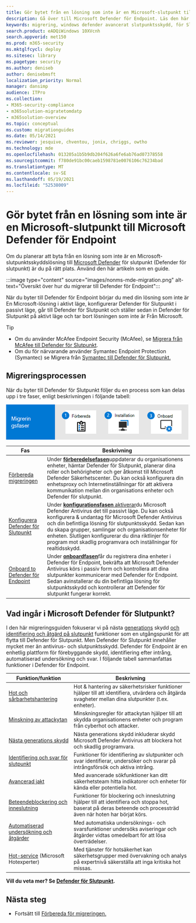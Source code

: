 ```yaml
---
title: Gör bytet från en lösning som inte är en Microsoft-slutpunkt till Microsoft Defender för Endpoint
description: Gå över till Microsoft Defender för Endpoint. Läs den här artikeln för en översikt.
keywords: migrering, windows defender avancerat slutpunktsskydd, för Slutpunkt, edr
search.product: eADQiWindows 10XVcnh
search.appverid: met150
ms.prod: m365-security
ms.mktglfcycl: deploy
ms.sitesec: library
ms.pagetype: security
ms.author: deniseb
author: denisebmsft
localization_priority: Normal
manager: dansimp
audience: ITPro
ms.collection:
- M365-security-compliance
- m365solution-migratetomdatp
- m365solution-overview
ms.topic: conceptual
ms.custom: migrationguides
ms.date: 05/14/2021
ms.reviewer: jesquive, chventou, jonix, chriggs, owtho
ms.technology: mde
ms.openlocfilehash: 013205a1b5b9db204f626a6fe6ab76ad07378558
ms.sourcegitcommit: f780de91bc00caeb1598781e0076106c76234bad
ms.translationtype: MT
ms.contentlocale: sv-SE
ms.lasthandoff: 05/19/2021
ms.locfileid: "52538009"
---
```

# <a name="make-the-switch-from-a-non-microsoft-endpoint-solution-to-microsoft-defender-for-endpoint"></a>Gör bytet från en lösning som inte är en Microsoft-slutpunkt till Microsoft Defender för Endpoint

Om du planerar att byta från en lösning som inte är en Microsoft-slutpunktsskyddslösning till [Microsoft Defender](microsoft-defender-endpoint.md) för slutpunkt (Defender för slutpunkt) är du på rätt plats. Använd den här artikeln som en guide.

:::image type="content" source="images/nonms-mde-migration.png" alt-text="Översikt över hur du migrerar till Defender för Endpoint":::

När du byter till Defender för Endpoint börjar du med din lösning som inte är En Microsoft-lösning i aktivt läge, konfigurerar Defender för Slutpunkt i passivt läge, går till Defender för Slutpunkt och ställer sedan in Defender för Slutpunkt på aktivt läge och tar bort lösningen som inte är Från Microsoft.

> [!TIP]
> - Om du använder McAfee Endpoint Security (McAfee), se [Migrera från McAfee till Defender för Slutpunkt](mcafee-to-microsoft-defender-migration.md).
> - Om du för närvarande använder Symantec Endpoint Protection (Symantec) se Migrera från [Symantec till Defender för Slutpunkt.](symantec-to-microsoft-defender-endpoint-migration.md)

## <a name="the-migration-process"></a>Migreringsprocessen

När du byter till Defender för Slutpunkt följer du en process som kan delas upp i tre faser, enligt beskrivningen i följande tabell:

![Migreringsfaser – förbereda, konfigurera, registrera](images/phase-diagrams/migration-phases.png)

|Fas |Beskrivning |
|--|--|
|[Förbereda migreringen](switch-to-microsoft-defender-prepare.md) |Under [ **förberedelsefasen**](switch-to-microsoft-defender-prepare.md)uppdaterar du organisationens enheter, hämtar Defender för Slutpunkt, planerar dina roller och behörigheter och ger åtkomst till Microsoft Defender Säkerhetscenter. Du kan också konfigurera din enhetsproxy och Internetinställningar för att aktivera kommunikation mellan din organisations enheter och Defender för slutpunkt. |
|[Konfigurera Defender för Slutpunkt](switch-to-microsoft-defender-setup.md) |Under [ **konfigurationsfasen** aktiverar](switch-to-microsoft-defender-setup.md)du Microsoft Defender Antivirus det till passivt läge. Du kan också konfigurera & undantag för Microsoft Defender Antivirus och din befintliga lösning för slutpunktsskydd. Sedan kan du skapa grupper, samlingar och organisationsenheter för enheten. Slutligen konfigurerar du dina riktlinjer för program mot skadlig programvara och inställningar för realtidsskydd.|
|[Onboard to Defender för Endpoint](switch-to-microsoft-defender-onboard.md) |Under [ **onboardfasen**](switch-to-microsoft-defender-onboard.md)får du registrera dina enheter i Defender för Endpoint, bekräfta att Microsoft Defender Antivirus körs i passiv form och kontrollera att dina slutpunkter kommunicerar med Defender för Endpoint. Sedan avinstallerar du din befintliga lösning för slutpunktsskydd och kontrollerar att Defender för slutpunkt fungerar korrekt. |

## <a name="whats-included-in-microsoft-defender-for-endpoint"></a>Vad ingår i Microsoft Defender för Slutpunkt?

I den här migreringsguiden fokuserar vi på nästa [generations](microsoft-defender-antivirus-in-windows-10.md) skydd [och identifiering och åtgärd på slutpunkt](overview-endpoint-detection-response.md) funktioner som en utgångspunkt för att flytta till Defender för Slutpunkt. Men Defender för Slutpunkt innehåller mycket mer än antivirus- och slutpunktsskydd. Defender för Endpoint är en enhetlig plattform för förebyggande skydd, identifiering efter intrång, automatiserad undersökning och svar. I följande tabell sammanfattas funktioner i Defender för Endpoint. 

| Funktion/funktion | Beskrivning |
|---|---|
| [Hot och sårbarhetshantering](next-gen-threat-and-vuln-mgt.md) | Hot & hantering av säkerhetsrisker funktioner hjälper till att identifiera, utvärdera och åtgärda svagheter mellan dina slutpunkter (t.ex. enheter). |
| [Minskning av attackytan](overview-attack-surface-reduction.md) | Minskningsregler för attackytan hjälper till att skydda organisationens enheter och program från cyberhot och attacker. |
| [Nästa generations skydd](microsoft-defender-antivirus-in-windows-10.md) | Nästa generations skydd inkluderar skydd Microsoft Defender Antivirus att blockera hot och skadlig programvara. |
| [Identifiering och svar för slutpunkt](overview-endpoint-detection-response.md) | Funktioner för identifiering av slutpunkter och svar identifierar, undersöker och svarar på intrångsförsök och aktiva intrång.  |
| [Avancerad jakt](advanced-hunting-overview.md) | Med avancerade sökfunktioner kan ditt säkerhetsteam hitta indikatorer och enheter för kända eller potentiella hot. |
| [Beteendeblockering och inneslutning](behavioral-blocking-containment.md) | Funktioner för blockering och inneslutning hjälper till att identifiera och stoppa hot, baserat på deras beteende och processträd även när hoten har börjat körs. |
| [Automatiserad undersökning och åtgärder](automated-investigations.md) | Med automatiska undersöknings- och svarsfunktioner undersöks aviseringar och åtgärder vidtas omedelbart för att lösa överträdelser. |
| [Hot-service](microsoft-threat-experts.md) (Microsoft Hotexperter) | Med tjänster för hotsäkerhet kan säkerhetsgrupper med övervakning och analys på expertnivå säkerställa att inga kritiska hot missas. |

**Vill du veta mer? Se [Defender för Slutpunkt](microsoft-defender-endpoint.md).**

## <a name="next-step"></a>Nästa steg

- Fortsätt till [Förbereda för migreringen.](switch-to-microsoft-defender-prepare.md)
